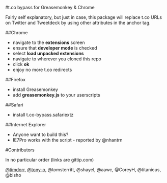 #t.co bypass for Greasemonkey & Chrome

Fairly self explanatory, but just in case, this package will replace t.co URLs on Twitter and Tweetdeck by using other attributes in the anchor tag.

##Chrome

- navigate to the __extensions__ screen
- ensure that __developer mode__ is checked
- select __load unpacked extensions__
- navigate to wherever you cloned this repo
- click __ok__
- enjoy no more t.co redirects

##Firefox

- install Greasemonkey
- add __greasemonkey.js__ to your userscripts

##Safari
- install t.co-bypass.safariextz

##Internet Explorer
- Anyone want to build this?
- IE7Pro works with the script - reported by @nhantrn

#Contributors

In no particular order (links are gittip.com)

[@timdorr](https://www.gittip.com/timdorr/), [@tony-o](https://www.gittip.com/tony-o/), @tomsterritt, @shayel, @aawc, @CoreyH, @titanious, @bisho
